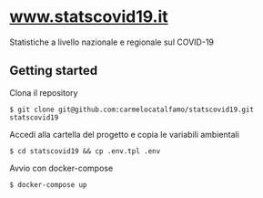 # www.statscovid19.it
Statistiche a livello nazionale e regionale sul COVID-19

## Getting started

Clona il repository
```shell
$ git clone git@github.com:carmelocatalfamo/statscovid19.git statscovid19
```

Accedi alla cartella del progetto e copia le variabili ambientali
```shell
$ cd statscovid19 && cp .env.tpl .env
```

Avvio con docker-compose
```shell
$ docker-compose up
```
